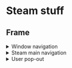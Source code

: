 <h1>Steam stuff</h2>
<h2>Frame</h2>
<details>
    <summary>Window navigation</summary>
    <blockquote>
        <details>
            <summary>Steam menu</summary>
            <blockquote>
                <p>Change account</p>
                <p>Sign out...</p>
                <p>Go offline...</p>
                <p><b><s>---------------------------------------</s></b></p>
                <p>Check for Steam Client updates...</p>
                <p><b><s>---------------------------------------</s></b></p>
                <p>Restore game backup...</p>
                <p><b><s>---------------------------------------</s></b></p>
                <p>Settings</p>
                <p><b><s>---------------------------------------</s></b></p>
                <p>Exit</p>
            </blockquote>
        </details>
        <details>
            <summary>View</summary>
            <blockquote>
                <a href="/Pages/Library.md"><p>Library</p></a>
                <a href="/Pages/Hidden.md"><p>Hidden games</p></a>
                <a href="/Pages/Soundtracks.md"><p>Soundtracks</p></a>
                <a href="/Pages/Downloads.md"><p>Downloads</p></a>
                <p><b><s>---------------------------------------</s></b></p>
                <a href="/Pages/Small.md"><p>Small mode</p></a>
                <a href="/Pages/BigPicture.md"><p>Big Picture mode</p></a>
                <p><b><s>---------------------------------------</s></b></p>
                <a href="/Pages/Friends.md"><p>Friends & Chat</p></a>
                <a href="/Pages/Players.md"><p>Players</p></a>
                <a href="/Pages/Servers.md"><p>Game servers</p></a>
                <a href="/Pages/Screenshots.md"><p>Screenshots</p></a>
                <a href="/Pages/Inventory.md"><p>Inventory</p></a>
                <a href="/Pages/News.md"><p>Update news</p></a>
            </blockquote>
        </details>
        <details>
            <summary>Friends</summary>
            <blockquote>
                <p>View friends list (${x} Online)</p>
                <p><b><s>---------------------------------------</s></b></p>
                <p>Add a friend...</p>
                <p>Edit profile name/avatar...</p>
                <p><b><s>---------------------------------------</s></b></p>
                <p>Online</p>
                <p>Away</p>
                <p>Invisible</p>
                <p>Offline</p>
            </blockquote>
        </details>
        <details>
            <summary>Games</summary>
            <blockquote>
                <p>View games library</p>
                <p><b><s>---------------------------------------</s></b></p>
                <p>Activate a product on Steam...</p>
                <p>Redeem a Steam Waller code...</p>
                <p>Manage gifts and guest passes...</p>
                <p>Add a non-steam game to my library...</p>
            </blockquote>
        </details>
        <details>
            <summary>Help</summary>
            <blockquote>
                <p>_Steam support</p>
                <p><b><s>---------------------------------------</s></b></p>
                <p>Privacy policy</p>
                <p>Legal information</p>
                <p>Steam subscriber agreement</p>
                <p><b><s>---------------------------------------</s></b></p>
                <p>System information</p>
                <p><b><s>---------------------------------------</s></b></p>
                <p>About Steam</p>
            </blockquote>
        </details>
        <details>
            <summary>Window controls</summary>
            <blockquote>
                <p>Big picture</p>
                <p>Minimize</p>
                <p>Maximize</p>
                <p>Close</p>
            </blockquote>
        </details>
    </blockquote>
</details>

<details>
    <summary>Steam main navigation</summary>
    <blockquote>
        <details>
            <summary>Store</summary>
            <blockquote>
                <p>Featured</p>
                <p>Discovery queue</p>
                <p>Wishlist</p>
                <p>Point shop</p>
                <p>News</p>
                <p>Stats</p>
            </blockquote>
        </details>
        <details>
            <summary>Library</summary>
            <blockquote>
	            <p>Home</p>
	            <p>Collections</p>
	            <p><b><s>---------------------------------------</s></b></p>
	            <p>Downloads</p>
            </blockquote>
        </details>
        <details>
            <summary>Community</summary>
            <blockquote>
	            <p>Home</p>
		        <p>Discussions</p>
		        <p>Workshop</p>
		        <p>Market</p>
		        <p>Broadcasts</p>
            </blockquote>
        </details>
        <details>
            <summary>Profile</summary>
            <blockquote>
		        <p>Activity</p>
		        <p>Profile</p>
		        <p>Friends</p>
		        <p>Groups</p>
		        <p>Content</p>
		        <p>Badges</p>
		        <p>Inventory</p>
            </blockquote>
        </details>
    </blockquote>
</details>

<details>
    <summary>User pop-out</summary>
    <blockquote>
	<p>View my profile</p>
	<p>Account details ${x_User}</p>
	<p>Store preferences</p>
	<p>View my wallet ${x_Wallet}</p>
	<p><b><s>---------------------------------------</s></b></p>
	<p>Change account...
	<p>Sign out of my account...
    </blockquote>
</details>
